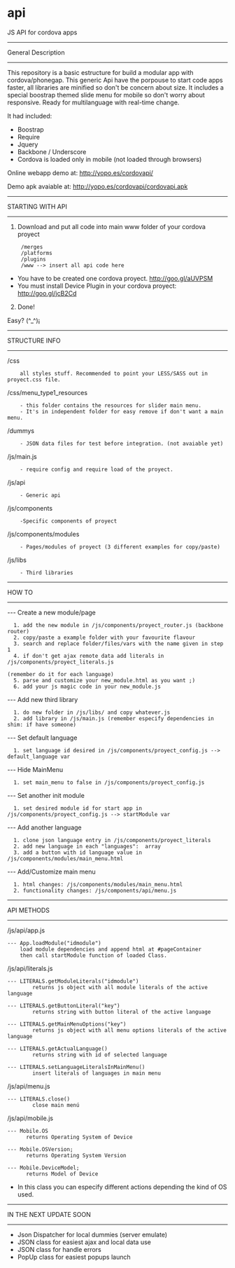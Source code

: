 api
===

JS API for cordova apps

****************************************************************************************
  General Description
****************************************************************************************

This repository is a basic estructure for build a modular app with cordova/phonegap. 
This generic Api have the porpouse to start code apps faster, all libraries are minified so don't be concern about size.
It includes a special boostrap themed slide menu for mobile so don't worry about responsive. 
Ready for multilanguage with real-time change.

It had included:
- Boostrap
- Require
- Jquery
- Backbone / Underscore
- Cordova is loaded only in mobile (not loaded through browsers)

Online webapp demo at:
http://yopo.es/cordovapi/

Demo apk avaiable at:
http://yopo.es/cordovapi/cordovapi.apk



****************************************************************************************
  STARTING WITH API
****************************************************************************************

1. Download and put all code into main www folder of your cordova proyect

        /merges
        /platforms
        /plugins
        /www --> insert all api code here

* You have to be created one cordova proyect. http://goo.gl/aUVPSM
* You must install Device Plugin in your cordova proyect: http://goo.gl/jcB2Cd 


2. Done!


Easy? (^_^)¡




****************************************************************************************
  STRUCTURE INFO
****************************************************************************************


/css 

        all styles stuff. Recommended to point your LESS/SASS out in proyect.css file.

/css/menu_type1_resources 

        - this folder contains the resources for slider main menu. 
        - It's in independent folder for easy remove if don't want a main menu.

/dummys  

        - JSON data files for test before integration. (not avaiable yet)

/js/main.js 

        - require config and require load of the proyect.

/js/api 

        - Generic api

/js/components 

        -Specific components of proyect 

/js/components/modules 

        - Pages/modules of proyect (3 different examples for copy/paste)

/js/libs

        - Third libraries




****************************************************************************************
  HOW TO
****************************************************************************************

  --- Create a new module/page
   
      1. add the new module in /js/components/proyect_router.js (backbone router)
      2. copy/paste a example folder with your favourite flavour
      3. search and replace folder/files/vars with the name given in step 1
      4. if don't get ajax remote data add literals in /js/components/proyect_literals.js 
                                                                      (remember do it for each language)
      5. parse and customize your new_module.html as you want ;)
      6. add your js magic code in your new_module.js

  --- Add new third library

      1. do new folder in /js/libs/ and copy whatever.js
      2. add library in /js/main.js (remember especify dependencies in shim: if have someone)

  --- Set default language

      1. set language id desired in /js/components/proyect_config.js --> default_language var

  --- Hide MainMenu
   
      1. set main_menu to false in /js/components/proyect_config.js
      
  --- Set another init module 

      1. set desired module id for start app in /js/components/proyect_config.js --> startModule var
      
  --- Add another language

      1. clone json language entry in /js/components/proyect_literals
      2. add new language in each "languages":  array
      3. add a button with id language value in /js/components/modules/main_menu.html
      
  --- Add/Customize main menu

      1. html changes: /js/components/modules/main_menu.html
      2. functionality changes: /js/components/api/menu.js






****************************************************************************************
  API METHODS
****************************************************************************************
/js/api/app.js
    
    --- App.loadModule("idmodule")
        load module dependencies and append html at #pageContainer
        then call startModule function of loaded Class.

/js/api/literals.js

    --- LITERALS.getModuleLiterals("idmodule")
            returns js object with all module literals of the active language
            
    --- LITERALS.getButtonLiteral("key")
            returns string with button literal of the active language
            
    --- LITERALS.getMainMenuOptions("key")
            returns js object with all menu options literals of the active language
            
    --- LITERALS.getActualLanguage()
            returns string with id of selected language
    
    --- LITERALS.setLanguageLiteralsInMainMenu()
            insert literals of languages in main menu
        
  
/js/api/menu.js
    
    --- LITERALS.close()
            close main menú
            

/js/api/mobile.js

    --- Mobile.OS 
          returns Operating System of Device

    --- Mobile.OSVersion;
          returns Operating System Version

    --- Mobile.DeviceModel;
          returns Model of Device

* In this class you can especify different actions depending the kind of OS used.


****************************************************************************************
  IN THE NEXT UPDATE SOON
****************************************************************************************
- Json Dispatcher for local dummies (server emulate)
- JSON class for easiest ajax and local data use
- JSON class for handle errors
- PopUp class for easiest popups launch